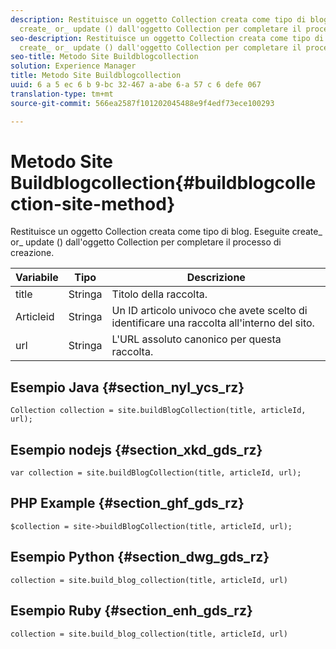 ```yaml
---
description: Restituisce un oggetto Collection creata come tipo di blog. Eseguite
  create_ or_ update () dall'oggetto Collection per completare il processo di creazione.
seo-description: Restituisce un oggetto Collection creata come tipo di blog. Eseguite
  create_ or_ update () dall'oggetto Collection per completare il processo di creazione.
seo-title: Metodo Site Buildblogcollection
solution: Experience Manager
title: Metodo Site Buildblogcollection
uuid: 6 a 5 ec 6 b 9-bc 32-467 a-abe 6-a 57 c 6 defe 067
translation-type: tm+mt
source-git-commit: 566ea2587f101202045488e9f4edf73ece100293

---
```



# Metodo Site Buildblogcollection{#buildblogcollection-site-method}

Restituisce un oggetto Collection creata come tipo di blog. Eseguite create_ or_ update () dall'oggetto Collection per completare il processo di creazione.

| Variabile | Tipo | Descrizione |
|--- |--- |--- |
| title | Stringa | Titolo della raccolta. |
| Articleid | Stringa | Un ID articolo univoco che avete scelto di identificare una raccolta all'interno del sito. |
| url | Stringa | L'URL assoluto canonico per questa raccolta. |

## Esempio Java {#section_nyl_ycs_rz}

```
Collection collection = site.buildBlogCollection(title, articleId, url); 
```

## Esempio nodejs {#section_xkd_gds_rz}

```
var collection = site.buildBlogCollection(title, articleId, url); 
```

## PHP Example {#section_ghf_gds_rz}

```
$collection = site->buildBlogCollection(title, articleId, url); 
```

## Esempio Python {#section_dwg_gds_rz}

```
collection = site.build_blog_collection(title, articleId, url) 
```

## Esempio Ruby {#section_enh_gds_rz}

```
collection = site.build_blog_collection(title, articleId, url) 
```

